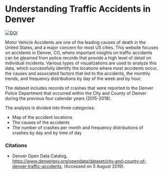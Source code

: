 # Understanding Traffic Accidents in Denver

[![DOI](https://zenodo.org/badge/202736729.svg)](https://zenodo.org/badge/latestdoi/202736729)

Motor Vehicle Accidents are one of the leading causes of death in the United States, and a major concern for most US cities. This website focuses on accidents in Denver, CO, where important insights on traffic accidents can be gleamed from police records that provide a high level of detail on individual incidents. Various types of visualizations are used to analyze this data, which successfully identify the locations where most accidents occur, the causes and associated factors that led to the accidents, the monthly trends, and frequency distributions by day of the week and by hour. 

The dataset includes records of crashes that were reported to the Denver Police Department that occurred within the City and County of Denver during the previous four calendar years (2015-2018).

The analysis is divided into three categories:

- Map of the accident locations
- The causes of the accidents
- The number of crashes per month and frequency distributions of crashes by day and by time of day

### Citations

- Denver Open Data Catalog, https://www.denvergov.org/opendata/dataset/city-and-county-of-denver-traffic-accidents, (Accessed on 5 August 2019).

